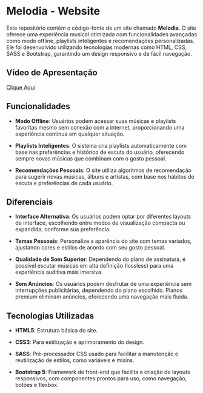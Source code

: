 # Melodia - Website

Este repositório contém o código-fonte de um site chamado **Melodia**. O site oferece uma experiência musical otimizada com funcionalidades avançadas como modo offline, playlists inteligentes e recomendações personalizadas. Ele foi desenvolvido utilizando tecnologias modernas como HTML, CSS, SASS e Bootstrap, garantindo um design responsivo e de fácil navegação.

## Vídeo de Apresentação

[Clique Aqui](https://youtu.be/VAGRxlptrSU)

## Funcionalidades

- **Modo Offline**: Usuários podem acessar suas músicas e playlists favoritas mesmo sem conexão com a internet, proporcionando uma experiência contínua em qualquer situação.

- **Playlists Inteligentes**: O sistema cria playlists automaticamente com base nas preferências e histórico de escuta do usuário, oferecendo sempre novas músicas que combinam com o gosto pessoal.

- **Recomendações Pessoais**: O site utiliza algoritmos de recomendação para sugerir novas músicas, álbuns e artistas, com base nos hábitos de escuta e preferências de cada usuário.

## Diferenciais

- **Interface Alternativa**: Os usuários podem optar por diferentes layouts de interface, escolhendo entre modos de visualização compacta ou expandida, conforme sua preferência.

- **Temas Pessoais**: Personalize a aparência do site com temas variados, ajustando cores e estilos de acordo com seu gosto pessoal.

- **Qualidade de Som Superior**: Dependendo do plano de assinatura, é possível escutar músicas em alta definição (lossless) para uma experiência auditiva mais imersiva.

- **Sem Anúncios**: Os usuários podem desfrutar de uma experiência sem interrupções publicitárias, dependendo do plano escolhido. Planos premium eliminam anúncios, oferecendo uma navegação mais fluida.

## Tecnologias Utilizadas

- **HTML5**: Estrutura básica do site.
  
- **CSS3**: Para estilização e aprimoramento do design.

- **SASS**: Pré-processador CSS usado para facilitar a manutenção e reutilização de estilos, como variáveis e mixins.

- **Bootstrap 5**: Framework de front-end que facilita a criação de layouts responsivos, com componentes prontos para uso, como navegação, botões e flexbox.
